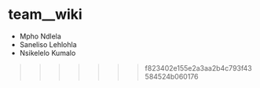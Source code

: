# team__wiki
- Mpho Ndlela
- Saneliso Lehlohla
- Nsikelelo Kumalo
>>>>>>> f823402e155e2a3aa2b4c793f43584524b060176
